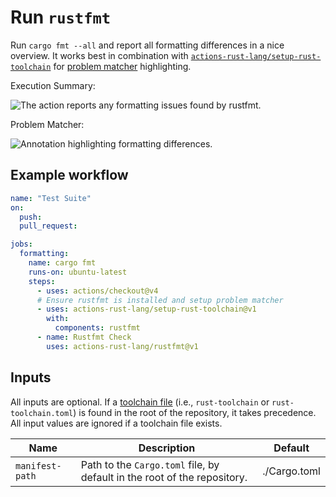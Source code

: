 # Run `rustfmt`

Run `cargo fmt --all` and report all formatting differences in a nice overview.
It works best in combination with [`actions-rust-lang/setup-rust-toolchain`] for [problem matcher] highlighting.

Execution Summary:

![The action reports any formatting issues found by rustfmt.](./imgs/rustfmt-results.png)

Problem Matcher:

![Annotation highlighting formatting differences.](./imgs/rustfmt-problem-matcher.png)

## Example workflow

```yaml
name: "Test Suite"
on:
  push:
  pull_request:

jobs:
  formatting:
    name: cargo fmt
    runs-on: ubuntu-latest
    steps:
      - uses: actions/checkout@v4
      # Ensure rustfmt is installed and setup problem matcher
      - uses: actions-rust-lang/setup-rust-toolchain@v1
        with:
          components: rustfmt
      - name: Rustfmt Check
        uses: actions-rust-lang/rustfmt@v1
```

## Inputs

All inputs are optional.
If a [toolchain file](https://rust-lang.github.io/rustup/overrides.html#the-toolchain-file) (i.e., `rust-toolchain` or `rust-toolchain.toml`) is found in the root of the repository, it takes precedence.
All input values are ignored if a toolchain file exists.

| Name            | Description                                                              | Default      |
| --------------- | ------------------------------------------------------------------------ | ------------ |
| `manifest-path` | Path to the `Cargo.toml` file, by default in the root of the repository. | ./Cargo.toml |

[`actions-rust-lang/setup-rust-toolchain`]: https://github.com/actions-rust-lang/setup-rust-toolchain
[problem matcher]: https://github.com/actions/toolkit/blob/main/docs/problem-matchers.md
